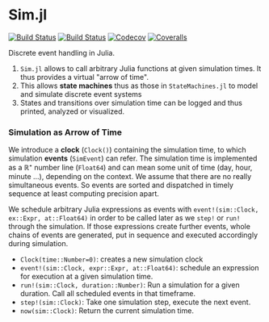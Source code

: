 # Sim.jl

[![Build Status](https://travis-ci.com/pbayer/Sim.jl.svg?branch=master)](https://travis-ci.com/pbayer/Sim.jl)
[![Build Status](https://ci.appveyor.com/api/projects/status/github/pbayer/Sim.jl?svg=true)](https://ci.appveyor.com/project/pbayer/Sim-jl)
[![Codecov](https://codecov.io/gh/pbayer/Sim.jl/branch/master/graph/badge.svg)](https://codecov.io/gh/pbayer/Sim.jl)
[![Coveralls](https://coveralls.io/repos/github/pbayer/Sim.jl/badge.svg?branch=master)](https://coveralls.io/github/pbayer/Sim.jl?branch=master)

Discrete event handling in Julia.

1. `Sim.jl` allows to call arbitrary Julia functions at given simulation times. It thus provides a virtual "arrow of time".
2. This allows **state machines** thus as those in `StateMachines.jl`
to model and simulate discrete event systems
3. States and transitions over simulation time can be logged and
thus printed, analyzed or visualized.

### Simulation as Arrow of Time

We introduce a **clock** (`Clock()`) containing the simulation time, to which simulation **events** (`SimEvent`) can refer. The simulation time is implemented as a ℝ⁺ number line (`Float64`) and can mean some unit of time (day, hour, minute …), depending on the context. We assume that there are no really simultaneous events. So events are sorted and dispatched in timely sequence at least computing precision apart.

We schedule arbitrary Julia expressions as events with  <nobr>`event!(sim::Clock, ex::Expr, at::Float64)`</nobr> in order to be called later as we `step!` or `run!` through the simulation. If those expressions create further events, whole chains of events are generated, put in sequence and executed accordingly during simulation.

- `Clock(time::Number=0)`: creates a new simulation clock
- `event!(sim::Clock, expr::Expr, at::Float64)`: schedule an expression for execution at a given simulation time.
- `run!(sim::Clock, duration::Number)`: Run a simulation for a given duration. Call all scheduled events in that timeframe.
- `step!(sim::Clock)`: Take one simulation step, execute the next event.
- `now(sim::Clock)`: Return the current simulation time.
